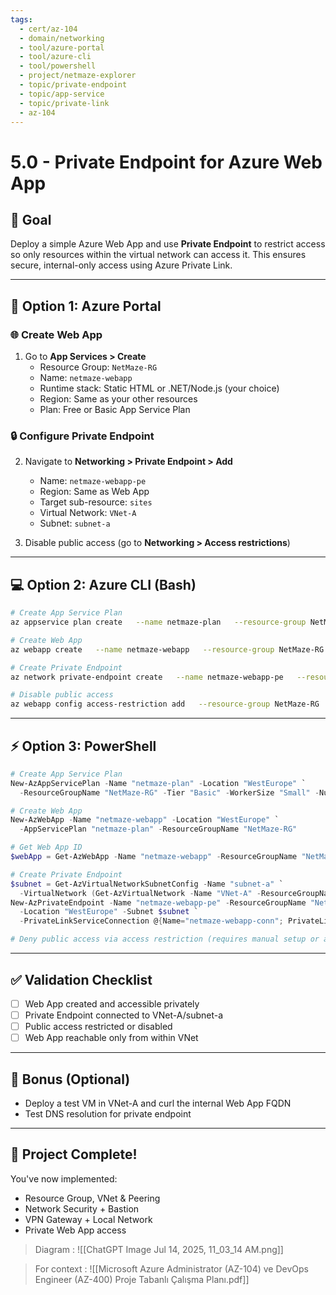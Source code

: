 ```yaml
---
tags:
  - cert/az-104
  - domain/networking
  - tool/azure-portal
  - tool/azure-cli
  - tool/powershell
  - project/netmaze-explorer
  - topic/private-endpoint
  - topic/app-service
  - topic/private-link
  - az-104
---
```


# 5.0 - Private Endpoint for Azure Web App

## 🎯 Goal
Deploy a simple Azure Web App and use **Private Endpoint** to restrict access so only resources within the virtual network can access it. This ensures secure, internal-only access using Azure Private Link.

---

## 📘 Option 1: Azure Portal

### 🌐 Create Web App
1. Go to **App Services > Create**
   - Resource Group: `NetMaze-RG`
   - Name: `netmaze-webapp`
   - Runtime stack: Static HTML or .NET/Node.js (your choice)
   - Region: Same as your other resources
   - Plan: Free or Basic App Service Plan

### 🔒 Configure Private Endpoint
2. Navigate to **Networking > Private Endpoint > Add**
   - Name: `netmaze-webapp-pe`
   - Region: Same as Web App
   - Target sub-resource: `sites`
   - Virtual Network: `VNet-A`
   - Subnet: `subnet-a`

3. Disable public access (go to **Networking > Access restrictions**)

---

## 💻 Option 2: Azure CLI (Bash)

```bash
# Create App Service Plan
az appservice plan create   --name netmaze-plan   --resource-group NetMaze-RG   --sku B1 --is-linux

# Create Web App
az webapp create   --name netmaze-webapp   --resource-group NetMaze-RG   --plan netmaze-plan   --runtime "NODE|18-lts"

# Create Private Endpoint
az network private-endpoint create   --name netmaze-webapp-pe   --resource-group NetMaze-RG   --vnet-name VNet-A   --subnet subnet-a   --private-connection-resource-id $(az webapp show --name netmaze-webapp --resource-group NetMaze-RG --query id -o tsv)   --group-id sites   --connection-name netmaze-webapp-conn

# Disable public access
az webapp config access-restriction add   --resource-group NetMaze-RG   --name netmaze-webapp   --rule-name "DenyPublic"   --priority 100   --action Deny   --ip-address 0.0.0.0/0
```

---

## ⚡ Option 3: PowerShell

```powershell
# Create App Service Plan
New-AzAppServicePlan -Name "netmaze-plan" -Location "WestEurope" `
  -ResourceGroupName "NetMaze-RG" -Tier "Basic" -WorkerSize "Small" -NumberofWorkers 1

# Create Web App
New-AzWebApp -Name "netmaze-webapp" -Location "WestEurope" `
  -AppServicePlan "netmaze-plan" -ResourceGroupName "NetMaze-RG"

# Get Web App ID
$webApp = Get-AzWebApp -Name "netmaze-webapp" -ResourceGroupName "NetMaze-RG"

# Create Private Endpoint
$subnet = Get-AzVirtualNetworkSubnetConfig -Name "subnet-a" `
  -VirtualNetwork (Get-AzVirtualNetwork -Name "VNet-A" -ResourceGroupName "NetMaze-RG")
New-AzPrivateEndpoint -Name "netmaze-webapp-pe" -ResourceGroupName "NetMaze-RG" `
  -Location "WestEurope" -Subnet $subnet `
  -PrivateLinkServiceConnection @{Name="netmaze-webapp-conn"; PrivateLinkServiceId=$webApp.Id; GroupIds=@("sites")}

# Deny public access via access restriction (requires manual setup or additional modules)
```

---

## ✅ Validation Checklist

- [ ] Web App created and accessible privately
- [ ] Private Endpoint connected to VNet-A/subnet-a
- [ ] Public access restricted or disabled
- [ ] Web App reachable only from within VNet

---

## 🧩 Bonus (Optional)
- Deploy a test VM in VNet-A and curl the internal Web App FQDN
- Test DNS resolution for private endpoint

---

## 🏁 Project Complete!
You've now implemented:
- Resource Group, VNet & Peering
- Network Security + Bastion
- VPN Gateway + Local Network
- Private Web App access

> Diagram :
> ![[ChatGPT Image Jul 14, 2025, 11_03_14 AM.png]]

> For context :
> ![[Microsoft Azure Administrator (AZ-104) ve DevOps Engineer (AZ-400) Proje Tabanlı Çalışma Planı.pdf]]